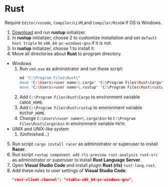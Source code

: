 # Rust
Require `Editor/vscode`, `Compiler/LLVM`,and `Compiler/MinGW` if OS is Windows.
1. [Download](https://static.rust-lang.org/rustup/dist/x86_64-pc-windows-gnu/rustup-init.exe) and run **rustup** initializer.
2. In **rustup** initializer, choose 2 to customize installation and set `default host triple` to `x86_64-pc-windows-gnu` if it is not.
3. In **rustup** initializer, choose 1 to install it.
4. Move all directories about **Rust** to program directory.
  * Windows
    1. Run `cmd.exe` as administrator and run these script:
        ```bash
        md "C:\Program Files\Rust\"
        move "C:\Users\<user name>\.cargo" "C:\Program Files\Rust\Cargo"
        move "C:\Users\<user name>\.rustup" "C:\Program Files\Rust\rustup"
        ```
    2. Add `C:\Program Files\Rust\Cargo` to environment variable `CARGO_HOME`.
    3. Add `C:\Program Files\Rust\rustup` to environment variable `RUSTUP_HOME`.
    3. Change `C:\Users\<user name>\.cargo\bin` to `C:\Program Files\Rust\Cargo\bin` in environment variable `PATH`.
  * UNIX and UNIX-like system
    1. (Unfinished...)
5. Run script `cargo install racer` as administrator or superuser to install **Racer**.
6. Run script `rustup component add rls-preview rust-analysis rust-src` as administrator or superuser to install **Rust Language Server**.
7. Open **Visual Studio Code** and install plugin **Rust (rls)** `rust-lang.rust`.
8. Add these rules to user settings of **Visual Studio Code**:
    ```json
    "rust-client.channel": "stable-x86_64-pc-windows-gnu",
    ```
